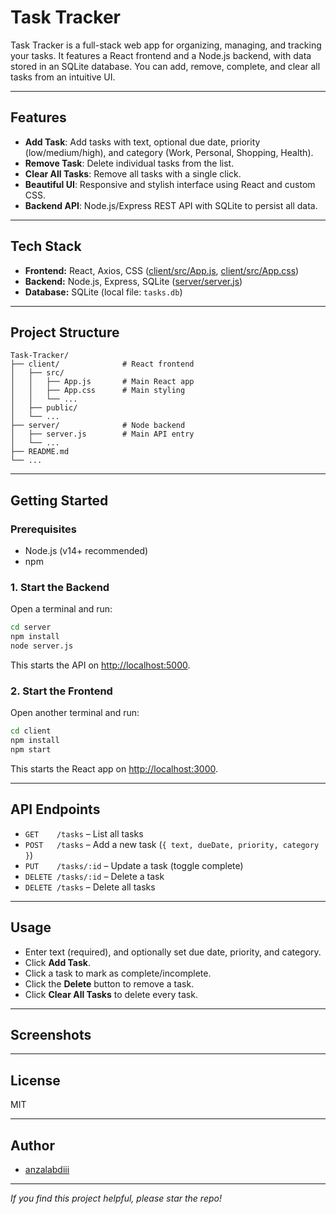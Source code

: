 # Task Tracker

Task Tracker is a full-stack web app for organizing, managing, and tracking your tasks. It features a React frontend and a Node.js backend, with data stored in an SQLite database. You can add, remove, complete, and clear all tasks from an intuitive UI.

---

## Features

- **Add Task**: Add tasks with text, optional due date, priority (low/medium/high), and category (Work, Personal, Shopping, Health).
- **Remove Task**: Delete individual tasks from the list.
- **Clear All Tasks**: Remove all tasks with a single click.
- **Beautiful UI**: Responsive and stylish interface using React and custom CSS.
- **Backend API**: Node.js/Express REST API with SQLite to persist all data.

---

## Tech Stack

- **Frontend:** React, Axios, CSS ([client/src/App.js](client/src/App.js), [client/src/App.css](client/src/App.css))
- **Backend:** Node.js, Express, SQLite ([server/server.js](server/server.js))
- **Database:** SQLite (local file: `tasks.db`)

---

## Project Structure

```
Task-Tracker/
├── client/              # React frontend
│   ├── src/
│   │   ├── App.js       # Main React app
│   │   ├── App.css      # Main styling
│   │   └── ...
│   ├── public/
│   └── ...
├── server/              # Node backend
│   ├── server.js        # Main API entry
│   └── ...
├── README.md
└── ...
```

---

## Getting Started

### Prerequisites

- Node.js (v14+ recommended)
- npm

### 1. Start the Backend

Open a terminal and run:

```bash
cd server
npm install
node server.js
```
This starts the API on [http://localhost:5000](http://localhost:5000).

### 2. Start the Frontend

Open another terminal and run:

```bash
cd client
npm install
npm start
```
This starts the React app on [http://localhost:3000](http://localhost:3000).

---

## API Endpoints

- `GET    /tasks`          – List all tasks
- `POST   /tasks`          – Add a new task (`{ text, dueDate, priority, category }`)
- `PUT    /tasks/:id`      – Update a task (toggle complete)
- `DELETE /tasks/:id`      – Delete a task
- `DELETE /tasks`          – Delete all tasks

---

## Usage

- Enter text (required), and optionally set due date, priority, and category.
- Click **Add Task**.
- Click a task to mark as complete/incomplete.
- Click the **Delete** button to remove a task.
- Click **Clear All Tasks** to delete every task.

---

## Screenshots

<!-- Add screenshots here if available -->

---

## License

MIT

---

## Author

- [anzalabdiii](https://github.com/anzalabdiii)

---

_If you find this project helpful, please star the repo!_
